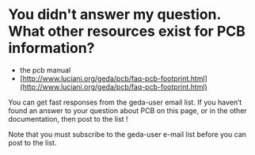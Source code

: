 # You didn't answer my question. What other resources exist for PCB information?

- the pcb manual
- [http://www.luciani.org/geda/pcb/faq-pcb-footprint.html](http://www.luciani.org/geda/pcb/faq-pcb-footprint.html)

You can get fast responses from the geda-user email list.
If you haven’t found an answer to your question about PCB on this page,
or in the other documentation, then post to the list !

Note that you must subscribe to the geda-user e-mail list before you can
post to the list.
